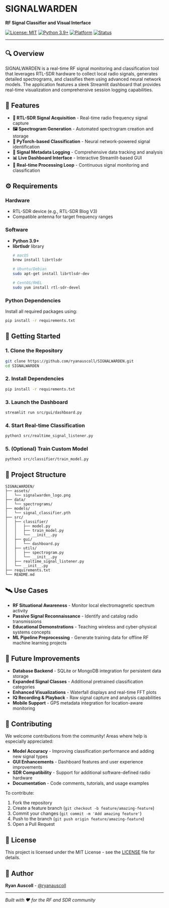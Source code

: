 # SIGNALWARDEN

**RF Signal Classifier and Visual Interface**

[![License: MIT](https://img.shields.io/badge/License-MIT-yellow.svg)](https://opensource.org/licenses/MIT)
[![Python 3.9+](https://img.shields.io/badge/python-3.9+-blue.svg)](https://www.python.org/downloads/)
[![Platform](https://img.shields.io/badge/platform-macOS%20%7C%20Linux-lightgrey)](https://github.com/ryanauscoll/SIGNALWARDEN)
[![Status](https://img.shields.io/badge/status-in%20development-orange)](https://github.com/ryanauscoll/SIGNALWARDEN)

---

## 🔍 Overview

SIGNALWARDEN is a real-time RF signal monitoring and classification tool that leverages RTL-SDR hardware to collect local radio signals, generates detailed spectrograms, and classifies them using advanced neural network models. The application features a sleek Streamlit dashboard that provides real-time visualization and comprehensive session logging capabilities.

## 🧠 Features

- **📡 RTL-SDR Signal Acquisition** - Real-time radio frequency signal capture
- **🖼 Spectrogram Generation** - Automated spectrogram creation and storage
- **🧠 PyTorch-based Classification** - Neural network-powered signal identification
- **🧾 Signal Metadata Logging** - Comprehensive data tracking and analysis
- **📊 Live Dashboard Interface** - Interactive Streamlit-based GUI
- **🔄 Real-time Processing Loop** - Continuous signal monitoring and classification

## ⚙️ Requirements

### Hardware
- RTL-SDR device (e.g., RTL-SDR Blog V3)
- Compatible antenna for target frequency ranges

### Software
- **Python 3.9+**
- **librtlsdr** library
  ```bash
  # macOS
  brew install librtlsdr
  
  # Ubuntu/Debian
  sudo apt-get install librtlsdr-dev
  
  # CentOS/RHEL
  sudo yum install rtl-sdr-devel
  ```

### Python Dependencies

Install all required packages using:

```bash
pip install -r requirements.txt
```

## 🚀 Getting Started

### 1. Clone the Repository
```bash
git clone https://github.com/ryanauscoll/SIGNALWARDEN.git
cd SIGNALWARDEN
```

### 2. Install Dependencies
```bash
pip install -r requirements.txt
```

### 3. Launch the Dashboard
```bash
streamlit run src/gui/dashboard.py
```

### 4. Start Real-time Classification
```bash
python3 src/realtime_signal_listener.py
```

### 5. (Optional) Train Custom Model
```bash
python3 src/classifier/train_model.py
```

## 📁 Project Structure

```
SIGNALWARDEN/
├── assets/
│   └── signalwarden_logo.png
├── data/
│   └── spectrograms/
├── models/
│   └── signal_classifier.pth
├── src/
│   ├── classifier/
│   │   ├── model.py
│   │   ├── train_model.py
│   │   └── __init__.py
│   ├── gui/
│   │   └── dashboard.py
│   ├── utils/
│   │   ├── spectrogram.py
│   │   └── __init__.py
│   ├── realtime_signal_listener.py
│   └── __init__.py
├── requirements.txt
└── README.md
```

## 🛰 Use Cases

- **RF Situational Awareness** - Monitor local electromagnetic spectrum activity
- **Passive Signal Reconnaissance** - Identify and catalog radio transmissions
- **Educational Demonstrations** - Teaching wireless and cyber-physical systems concepts
- **ML Pipeline Preprocessing** - Generate training data for offline RF machine learning projects

## 🔮 Future Improvements

- **Database Backend** - SQLite or MongoDB integration for persistent data storage
- **Expanded Signal Classes** - Additional pretrained classification categories
- **Enhanced Visualizations** - Waterfall displays and real-time FFT plots
- **IQ Recording & Playback** - Raw signal capture and analysis capabilities
- **Mobile Support** - GPS metadata integration for location-aware monitoring

## 🤝 Contributing

We welcome contributions from the community! Areas where help is especially appreciated:

- **Model Accuracy** - Improving classification performance and adding new signal types
- **GUI Enhancements** - Dashboard features and user experience improvements
- **SDR Compatibility** - Support for additional software-defined radio hardware
- **Documentation** - Code comments, tutorials, and usage examples

To contribute:
1. Fork the repository
2. Create a feature branch (`git checkout -b feature/amazing-feature`)
3. Commit your changes (`git commit -m 'Add amazing feature'`)
4. Push to the branch (`git push origin feature/amazing-feature`)
5. Open a Pull Request

## 📜 License

This project is licensed under the MIT License - see the [LICENSE](LICENSE) file for details.

## 👤 Author

**Ryan Auscoll** - [@ryanauscoll](https://github.com/ryanauscoll)

---

*Built with ❤️ for the RF and SDR community*

